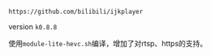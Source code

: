 

`https://github.com/bilibili/ijkplayer`

version `k0.8.8`

使用`module-lite-hevc.sh`编译，增加了对rtsp、https的支持。

